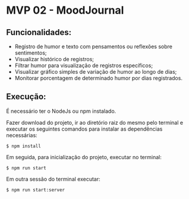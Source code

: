# MVP 02 - MoodJournal 


## Funcionalidades:

* Registro de humor e texto com pensamentos ou reflexões sobre sentimentos;
* Visualizar histórico de registros;
* Filtrar humor para visualização de registros específicos; 
* Visualizar gráfico simples de variação de humor ao longo de dias;
* Monitorar porcentagem de determinado humor por dias registrados.


## Execução: 

É necessário ter o NodeJs ou npm instalado.

Fazer download do projeto, ir ao diretório raiz do mesmo pelo terminal e executar os seguintes comandos para instalar as dependências necessárias: 

```
$ npm install
```

Em seguida, para inicialização do projeto, executar no terminal: 
```
$ npm run start
```

Em outra sessão do terminal executar:
```
$ npm run start:server
```


